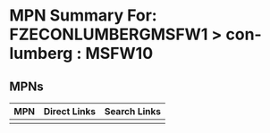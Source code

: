 



# MPN Summary For: FZECONLUMBERGMSFW1 > con-lumberg : MSFW10

## MPNs
  

|MPN|Direct Links|Search Links|
| :--- | :--- | :--- |
||||
